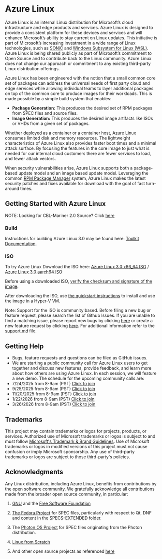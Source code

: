 # Azure Linux

Azure Linux is an internal Linux distribution for Microsoft’s cloud infrastructure and edge products and services. Azure Linux is designed to provide a consistent platform for these devices and services and will enhance Microsoft’s ability to stay current on Linux updates. This initiative is part of Microsoft’s increasing investment in a wide range of Linux technologies, such as [SONiC](https://azure.microsoft.com/en-us/blog/sonic-the-networking-switch-software-that-powers-the-microsoft-global-cloud/) and [Windows Subsystem for Linux (WSL)](https://docs.microsoft.com/en-us/windows/wsl/about). Azure Linux is being shared publicly as part of Microsoft’s commitment to Open Source and to contribute back to the Linux community. Azure Linux does not change our approach or commitment to any existing third-party Linux distribution offerings.

Azure Linux has been engineered with the notion that a small common core set of packages can address the universal needs of first party cloud and edge services while allowing individual teams to layer additional packages on top of the common core to produce images for their workloads. This is made possible by a simple build system that enables:

- **Package Generation:** This produces the desired set of RPM packages from SPEC files and source files.
- **Image Generation:** This produces the desired image artifacts like ISOs or VHDs from a given set of packages.

Whether deployed as a container or a container host, Azure Linux consumes limited disk and memory resources. The lightweight characteristics of Azure Linux also provides faster boot times and a minimal attack surface. By focusing the features in the core image to just what is needed for our internal cloud customers there are fewer services to load, and fewer attack vectors.

When security vulnerabilities arise, Azure Linux supports both a package-based update model and an image based update model.  Leveraging the common [RPM Package Manager](https://rpm.org/) system, Azure Linux makes the latest security patches and fixes available for download with the goal of fast turn-around times.

## Getting Started with Azure Linux

NOTE: Looking for CBL-Mariner 2.0 Source?  Click [here](https://github.com/microsoft/azurelinux/tree/2.0)

### Build

Instructions for building Azure Linux 3.0 may be found here: [Toolkit Documentation](./toolkit/README.md).

### ISO

To try Azure Linux Download the ISO here: [Azure Linux 3.0 x86_64 ISO](https://aka.ms/azurelinux-3.0-x86_64.iso) / [Azure Linux 3.0 aarch64 ISO](https://aka.ms/azurelinux-3.0-aarch64.iso)

Before using a downloaded ISO, [verify the checksum and signature of the image](toolkit/docs/security/iso-image-verification.md).

After downloading the ISO, use [the quickstart instructions](toolkit/docs/quick_start/quickstart.md) to install and use the image in a Hyper-V VM.

Note: Support for the ISO is community based. Before filing a new bug or feature request, please search the list of Github Issues. If you are unable to find a matching issue, please report new bugs by clicking [here](https://github.com/microsoft/azurelinux/issues) or create a new feature request by clicking [here](https://github.com/microsoft/azurelinux/issues/new). For additional information refer to the [support.md](https://github.com/microsoft/azurelinux/blob/3.0/SUPPORT.md) file.


## Getting Help
- Bugs, feature requests and questions can be filed as GitHub issues.
- We are starting a public community call for Azure Linux users to get together and discuss new features, provide feedback, and learn more about how others are using Azure Linux. In each session, we will feature a new demo. The schedule for the upcoming community calls are:
- 7/24/2025 from 8-9am (PST) [Click to join](https://teams.microsoft.com/l/meetup-join/19%3ameeting_ZDcyZjRkYWMtOWQxYS00OTk3LWFhNmMtMTMwY2VhMTA4OTZi%40thread.v2/0?context=%7b%22Tid%22%3a%2272f988bf-86f1-41af-91ab-2d7cd011db47%22%2c%22Oid%22%3a%2271a6ce92-58a5-4ea0-96f4-bd4a0401370a%22%7d)
- 9/25/2025 from 8-9am (PST) [Click to join](https://teams.microsoft.com/l/meetup-join/19%3ameeting_ZDcyZjRkYWMtOWQxYS00OTk3LWFhNmMtMTMwY2VhMTA4OTZi%40thread.v2/0?context=%7b%22Tid%22%3a%2272f988bf-86f1-41af-91ab-2d7cd011db47%22%2c%22Oid%22%3a%2271a6ce92-58a5-4ea0-96f4-bd4a0401370a%22%7d)
- 11/20/2025 from 8-9am (PST) [Click to join](https://teams.microsoft.com/l/meetup-join/19%3ameeting_ZDcyZjRkYWMtOWQxYS00OTk3LWFhNmMtMTMwY2VhMTA4OTZi%40thread.v2/0?context=%7b%22Tid%22%3a%2272f988bf-86f1-41af-91ab-2d7cd011db47%22%2c%22Oid%22%3a%2271a6ce92-58a5-4ea0-96f4-bd4a0401370a%22%7d)
- 1/22/2026 from 8-9am (PST) [Click to join](https://teams.microsoft.com/l/meetup-join/19%3ameeting_ZDcyZjRkYWMtOWQxYS00OTk3LWFhNmMtMTMwY2VhMTA4OTZi%40thread.v2/0?context=%7b%22Tid%22%3a%2272f988bf-86f1-41af-91ab-2d7cd011db47%22%2c%22Oid%22%3a%2271a6ce92-58a5-4ea0-96f4-bd4a0401370a%22%7d)
- 3/26/2026 from 8-9am (PST) [Click to join](https://teams.microsoft.com/l/meetup-join/19%3ameeting_ZDcyZjRkYWMtOWQxYS00OTk3LWFhNmMtMTMwY2VhMTA4OTZi%40thread.v2/0?context=%7b%22Tid%22%3a%2272f988bf-86f1-41af-91ab-2d7cd011db47%22%2c%22Oid%22%3a%2271a6ce92-58a5-4ea0-96f4-bd4a0401370a%22%7d)

## Trademarks

This project may contain trademarks or logos for projects, products, or services. Authorized use of Microsoft trademarks or logos is subject to and must follow [Microsoft's Trademark & Brand Guidelines](https://www.microsoft.com/en-us/legal/intellectualproperty/trademarks/usage/general). Use of Microsoft trademarks or logos in modified versions of this project must not cause confusion or imply Microsoft sponsorship. Any use of third-party trademarks or logos are subject to those third-party's policies.

## Acknowledgments

Any Linux distribution, including Azure Linux, benefits from contributions by the open software community. We gratefully acknowledge all contributions made from the broader open source community, in particular:

1) [GNU](https://www.gnu.org/) and the [Free Software Foundation](https://www.fsf.org/)

2) [The Fedora Project](https://start.fedoraproject.org/) for SPEC files, particularly with respect to Qt, DNF and content in the SPECS-EXTENDED folder.

3) The [Photon OS Project](https://vmware.github.io/photon/) for SPEC files originating from the Photon distribution.

4) [Linux from Scratch](http://www.linuxfromscratch.org)

5) And other open source projects as referenced [here](LICENSES-AND-NOTICES/SPECS/LICENSES-MAP.md)
